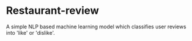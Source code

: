 # Restaurant-review
A simple NLP based machine learning model which classifies user reviews into 'like' or 'dislike'.
